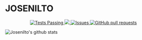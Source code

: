# JOSENILTO

  <p align="center">
    <a href="">
      <img alt="Tests Passing" src="https://github.com/anuraghazra/github-readme-stats/workflows/Test/badge.svg" />
    </a>
    <a href="">
      <img src="https://codecov.io/gh/anuraghazra/github-readme-stats/branch/master/graph/badge.svg" />
    </a>
    <a href="">
      <img alt="Issues" src="https://img.shields.io/github/issues/anuraghazra/github-readme-stats?color=0088ff" />
    </a>
    <a href="">
      <img alt="GitHub pull requests" src="https://img.shields.io/github/issues-pr/anuraghazra/github-readme-stats?color=0088ff" />
    </a>
  </p>
  
  ![Josenilto's github stats](https://github-readme-stats.vercel.app/api?username=josenilto&show_icons=true&theme=radical)
